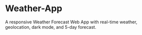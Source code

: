 # Weather-App
A responsive Weather Forecast Web App with real-time weather, geolocation, dark mode, and 5-day forecast.
